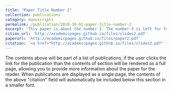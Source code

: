 ```yaml
---
title: "Paper Title Number 2"
collection: publications
category: manuscripts
permalink: /publication/2010-10-01-paper-title-number-2
excerpt: 'This paper is about the number 2. The number 3 is left for future work.'
cition_url: 'http://academicpages.github.io/files/slides2.pdf'
paperurl: 'http://academicpages.github.io/files/paper2.pdf'
citation: '<a href="http://academicpages.github.io/files/slides2.pdf" target="_blank" rel="noopener">Your Name, You. (2010). &quot;Paper Title Number 2.&quot; <i>Journal 1</i>. 1(2).'
---
```


The contents above will be part of a list of publications, if the user clicks the link for the publication than the contents of section will be rendered as a full page, allowing you to provide more information about the paper for the reader. When publications are displayed as a single page, the contents of the above "citation" field will automatically be included below this section in a smaller font.
